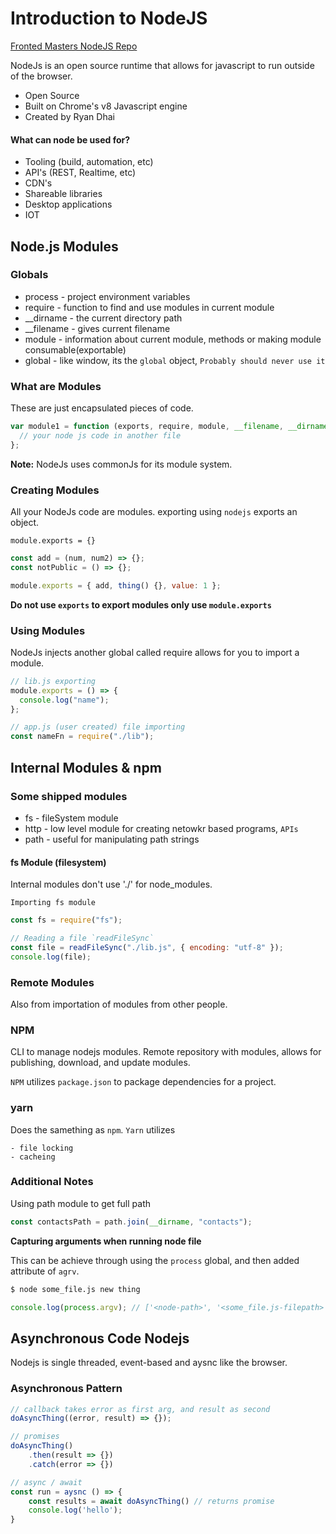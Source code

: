 # Introduction to NodeJS

[Fronted Masters NodeJS Repo](https://github.com/frontendmasters/intro-node-js)

NodeJs is an open source runtime that allows for javascript to run outside of
the browser.

- Open Source
- Built on Chrome's v8 Javascript engine
- Created by Ryan Dhai

#### What can node be used for?

- Tooling (build, automation, etc)
- API's (REST, Realtime, etc)
- CDN's
- Shareable libraries
- Desktop applications
- IOT

## Node.js Modules

### Globals

- process - project environment variables
- require - function to find and use modules in current module
- \_\_dirname - the current directory path
- \_\_filename - gives current filename
- module - information about current module, methods or making module
  consumable(exportable)
- global - like window, its the `global` object, `Probably should never use it`

### What are Modules

These are just encapsulated pieces of code.

```javascript
var module1 = function (exports, require, module, __filename, __dirname) {
  // your node js code in another file
};
```

**Note:** NodeJs uses commonJs for its module system.

### Creating Modules

All your NodeJs code are modules. exporting using `nodejs` exports an object.

`module.exports = {}`

```javascript
const add = (num, num2) => {};
const notPublic = () => {};

module.exports = { add, thing() {}, value: 1 };
```

**Do not use `exports` to export modules only use `module.exports`**

### Using Modules

NodeJs injects another global called require allows for you to import a module.

```javascript
// lib.js exporting
module.exports = () => {
  console.log("name");
};

// app.js (user created) file importing
const nameFn = require("./lib");
```

## Internal Modules & npm

### Some shipped modules

- fs - fileSystem module
- http - low level module for creating netowkr based programs, `APIs`
- path - useful for manipulating path strings

#### fs Module (filesystem)

Internal modules don't use './' for node_modules.

`Importing fs module`

```javascript
const fs = require("fs");

// Reading a file `readFileSync`
const file = readFileSync("./lib.js", { encoding: "utf-8" });
console.log(file);
```

### Remote Modules

Also from importation of modules from other people.

### NPM

CLI to manage nodejs modules. Remote repository with modules, allows for
publishing, download, and update modules.

`NPM` utilizes `package.json` to package dependencies for a project.

### yarn

Does the samething as `npm`. `Yarn` utilizes

    - file locking
    - cacheing

### Additional Notes

Using path module to get full path

```javascript
const contactsPath = path.join(__dirname, "contacts");
```

**Capturing arguments when running node file**<br>

This can be achieve through using the `process` global, and then added attribute
of `agrv`.

```bash
$ node some_file.js new thing
```

```javascript
console.log(process.argv); // ['<node-path>', '<some_file.js-filepath>', 'new', 'thing']
```

## Asynchronous Code Nodejs

Nodejs is single threaded, event-based and aysnc like the browser.

### Asynchronous Pattern

```javascript
// callback takes error as first arg, and result as second
doAsyncThing((error, result) => {});

// promises
doAsyncThing()
    .then(result => {})
    .catch(error => {})

// async / await
const run = aysnc () => {
    const results = await doAsyncThing() // returns promise
    console.log('hello');
}
```
